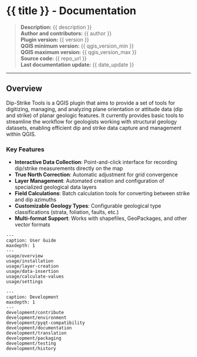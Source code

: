 # {{ title }} - Documentation

> **Description:** {{ description }}  
> **Author and contributors:** {{ author }}  
> **Plugin version:** {{ version }}  
> **QGIS minimum version:** {{ qgis_version_min }}  
> **QGIS maximum version:** {{ qgis_version_max }}  
> **Source code:** {{ repo_url }}  
> **Last documentation update:** {{ date_update }}

----

## Overview

Dip-Strike Tools is a QGIS plugin that aims to provide a set of tools for digitizing, managing, and analyzing plane orientation or attitude data (dip and strike) of planar geologic features. It currently provides basic tools to streamline the workflow for geologists working with structural geology datasets, enabling efficient dip and strike data capture and management within QGIS.

### Key Features

- **Interactive Data Collection**: Point-and-click interface for recording dip/strike measurements directly on the map
- **True North Correction**: Automatic adjustment for grid convergence
- **Layer Management**: Automated creation and configuration of specialized geological data layers
- **Field Calculations**: Batch calculation tools for converting between strike and dip azimuths
- **Customizable Geology Types**: Configurable geological type classifications (strata, foliation, faults, etc.)
- **Multi-format Support**: Works with shapefiles, GeoPackages, and other vector formats

```{toctree}
---
caption: User Guide
maxdepth: 1
---
usage/overview
usage/installation
usage/layer-creation
usage/data-insertion
usage/calculate-values
usage/settings
```

```{toctree}
---
caption: Development
maxdepth: 1
---
development/contribute
development/environment
development/pyqt-compatibility
development/documentation
development/translation
development/packaging
development/testing
development/history
```
